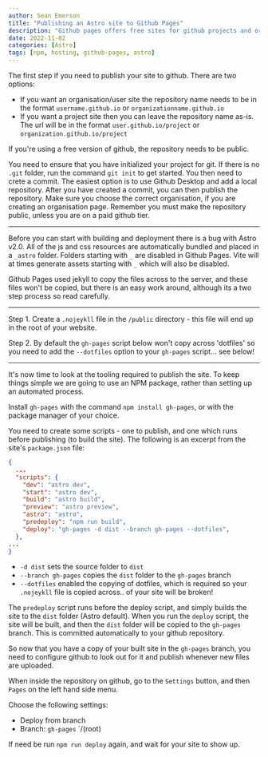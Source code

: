 ```yaml
---
author: Sean Emerson
title: "Publishing an Astro site to Github Pages"
description: "Github pages offers free sites for github projects and organisations/users"
date: 2022-11-02
categories: [Astro]
tags: [npm, hosting, github-pages, astro]
---
```


The first step if you need to publish your site to github. There are two options:

- If you want an organisation/user site the repository name needs to be in the format `username.github.io` or `organizationname.github.io`
- If you want a project site then you can leave the repository name as-is. The url will be in the format `user.github.io/project` or `organization.github.io/project`

If you're using a free version of github, the repository needs to be public.

You need to ensure that you have initialized your project for git. If there is no `.git` folder, run the command `git init` to get started. You then need to crete a commit. The easiest option is to use Github Desktop and add a local repository. After you have created a commit, you can then publish the repository. Make sure you choose the correct organisation, if you are creating an organisation page. Remember you must make the repository public, unless you are on a paid github tier.

---

Before you can start with building and deployment there is a bug with Astro v2.0. All of the js and css resources are automatically bundled and placed in a `_astro` folder. Folders starting with `_` are disabled in Github Pages. Vite will at times generate assets starting with `_` which will also be disabled. 

Github Pages used jekyll to copy the files across to the server, and these files won't be copied, but there is an easy work around, although its a two step process so read carefully.

---

Step 1. Create a `.nojeykll` file in the `/public` directory - this file will end up in the root of your website.

Step 2. By default the `gh-pages` script below won't copy across 'dotfiles' so you need to add the `--dotfiles` option to your `gh-pages` script... see below!

---

It's now time to look at the tooling required to publish the site. To keep things simple we are going to use an NPM package, rather than setting up an automated process.

Install `gh-pages` with the command `npm install gh-pages`, or with the package manager of your choice.

You need to create some scripts - one to publish, and one which runs before publishing (to build the site). The following is an excerpt from the site's `package.json` file:

```json
{ 
  ...
  "scripts": {
    "dev": "astro dev",
    "start": "astro dev",
    "build": "astro build",
    "preview": "astro preview",
    "astro": "astro",
    "predeploy": "npm run build",
    "deploy": "gh-pages -d dist --branch gh-pages --dotfiles",
  },
...
}
```

- `-d dist` sets the source folder to `dist`
- `--branch gh-pages` copies the `dist` folder to the `gh-pages` branch
- `--dotfiles` enabled the copying of dotfiles, which is required so your `.nojeykll` file is copied across.. of your site will be broken!

The `predeploy` script runs before the deploy script, and simply builds the site to the `dist` folder (Astro default). When you run the `deploy` script, the site will be built, and then the `dist` folder will be copied to the `gh-pages` branch. This is committed automatically to your github repository.

So now that you have a copy of your built site in the `gh-pages` branch, you need to configure github to look out for it and publish whenever new files are uploaded.

When inside the repository on github, go to the `Settings` button, and then `Pages` on the left hand side menu.

Choose the following settings:

- Deploy from branch
- Branch: `gh-pages` `/(root)

If need be run `npm run deploy` again, and wait for your site to show up.
